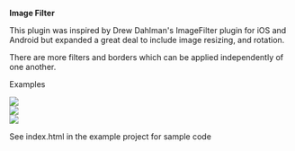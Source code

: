 <b>Image Filter</b>

This plugin was inspired by Drew Dahlman's ImageFilter plugin for iOS and Android but expanded a great deal to include image resizing, and rotation.

There are more filters and borders which can be applied independently of one another. 

Examples

<img src='http://i.imgur.com/KpuCC.png'/>

<br/>

<img src='http://i.imgur.com/p5GKj.png'/>

<br/>

<img src='http://i.imgur.com/zl9As.png'/>

See index.html in the example project for sample code
